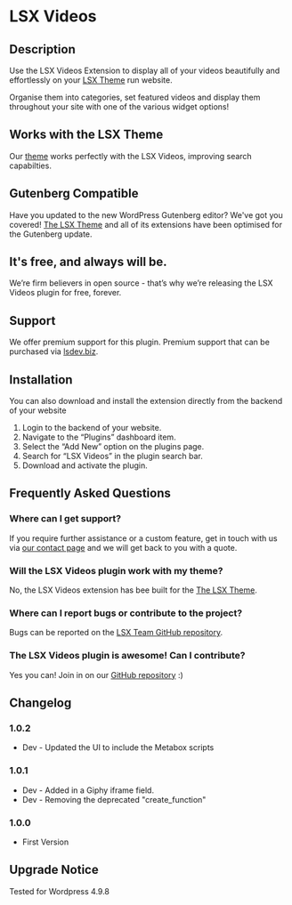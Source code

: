 # LSX Videos

## Description

Use the LSX Videos Extension to display all of your videos beautifully and effortlessly on your [LSX Theme](https://lsx.lsdev.biz/) run website.

Organise them into categories, set featured videos and display them throughout your site with one of the various widget options!

## Works with the LSX Theme
Our [theme](https://lsx.lsdev.biz/) works perfectly with the LSX Videos, improving search capabilties.

## Gutenberg Compatible ##
Have you updated to the new WordPress Gutenberg editor? We've got you covered! [The LSX Theme](https://lsx.lsdev.biz/) and all of its extensions have been optimised for the Gutenberg update. 

## It's free, and always will be.
We’re firm believers in open source - that’s why we’re releasing the LSX Videos plugin for free, forever.

## Support
We offer premium support for this plugin. Premium support that can be purchased via [lsdev.biz](https://www.lsdev.biz/services/support/).

## Installation

You can also download and install the extension directly from the backend of your website

1. Login to the backend of your website.
2. Navigate to the “Plugins” dashboard item.
3. Select the “Add New” option on the plugins page.
4. Search for “LSX Videos” in the plugin search bar.
5. Download and activate the plugin.

## Frequently Asked Questions 

### Where can I get support?

If you require further assistance or a custom feature, get in touch with us via [our contact page](https://www.lsdev.biz/contact-us/) and we will get back to you with a quote.

### Will the LSX Videos plugin work with my theme?
No, the LSX Videos extension has bee built for the [The LSX Theme](https://lsx.lsdev.biz/).

### Where can I report bugs or contribute to the project?
Bugs can be reported on the [LSX Team GitHub repository](https://github.com/lightspeeddevelopment/lsx/issues/).

### The LSX Videos plugin is awesome! Can I contribute? 
Yes you can! Join in on our [GitHub repository](https://github.com/lightspeeddevelopment/lsx-videos/) :)

## Changelog

### 1.0.2
* Dev - Updated the UI to include the Metabox scripts

### 1.0.1
* Dev - Added in a Giphy iframe field.
* Dev - Removing the deprecated "create_function"

### 1.0.0
* First Version

## Upgrade Notice

Tested for Wordpress 4.9.8
